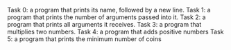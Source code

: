Task 0: a program that prints its name, followed by a new line.
Task 1: a program that prints the number of arguments passed into it.
Task 2: a program that prints all arguments it receives.
Task 3: a program that multiplies two numbers.
Task 4: a program that adds positive numbers
Task 5: a program that prints the minimum number of coins
